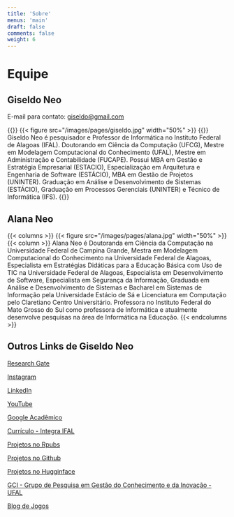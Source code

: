 ```yaml
---
title: 'Sobre'
menus: 'main'
draft: false
comments: false
weight: 6
---
```


# Equipe

## Giseldo Neo
E-mail para contato: giseldo@gmail.com

{{<columns>}}
{{< figure src="/images/pages/giseldo.jpg" width="50%" >}}
{{<column>}}
Giseldo Neo é  pesquisador e Professor de Informática no Instituto Federal de Alagoas (IFAL). Doutorando em Ciência da Computação (UFCG), Mestre em Modelagem Computacional do Conhecimento (UFAL), Mestre em Administração e Contabilidade (FUCAPE). Possui MBA em Gestão e Estratégia Empresarial (ESTACIO), Especialização em Arquitetura e Engenharia de Software (ESTÁCIO), MBA em Gestão de Projetos (UNINTER). Graduação em Análise e Desenvolvimento de Sistemas (ESTÁCIO), Graduação em Processos Gerenciais (UNINTER) e Técnico de Informática (IFS).
{{<endcolumns>}}

## Alana Neo

{{< columns >}}
{{< figure src="/images/pages/alana.jpg" width="50%" >}}
{{< column >}}
Alana Neo é Doutoranda em Ciência da Computação na Universidade Federal de Campina Grande, Mestra em Modelagem Computacional do Conhecimento na Universidade Federal de Alagoas, Especialista em Estratégias Didáticas para a Educação Básica com Uso de TIC na Universidade Federal de Alagoas, Especialista em Desenvolvimento de Software, Especialista em Segurança da Informação, Graduada em Análise e Desenvolvimento de Sistemas e Bacharel em Sistemas de Informação pela Universidade Estácio de Sá e Licenciatura em Computação pelo Claretiano Centro Universitário. Professora no Instituto Federal do Mato Grosso do Sul como professora de Informática e atualmente desenvolve pesquisas na área de Informática na Educação.
{{< endcolumns >}}

## Outros Links de Giseldo Neo

[Research Gate](https://www.researchgate.net/profile/Giseldo-Neo)

[Instagram](http://instagram.com/neogiseldo)

[LinkedIn](https://www.linkedin.com/in/giseldo-neo-65b252b/)

[YouTube](http://youtube.com/giseldoneo)

[Google Acadêmico](https://scholar.google.com.br/citations?user=dovaVPcAAAAJ )

[Currículo - Integra IFAL](https://integra.ifal.edu.br/p/giseldo-da-silva-neo)

[Projetos no Rpubs](https://rpubs.com/giseldo)

[Projetos no Github](https://github.com/giseldo)

[Projetos no Hugginface](https://huggingface.co/giseldo)

[GCI - Grupo de Pesquisa em Gestão do Conhecimento e da Inovação - UFAL](https://sites.google.com/view/grupogci)

[Blog de Jogos](http://neojogos.wordpress.com) 
